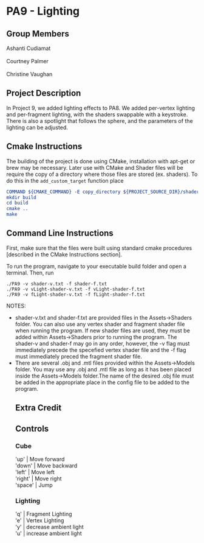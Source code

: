 # PA9 - Lighting
<!-- comment format for markdown-->
## Group Members
Ashanti Cudiamat<br/><br/>
Courtney Palmer<br/><br/>
Christine Vaughan

## Project Description
In Project 9, we added lighting effects to PA8. We added per-vertex lighting and per-fragment lighting, with the shaders swappable with a keystroke. There is also a spotlight that follows the sphere, and the parameters of the lighting can be adjusted.

## Cmake Instructions
The building of the project is done using CMake, installation with apt-get or brew may be necessary. Later use with CMake and Shader files will be require the copy of a directory where those files are stored (ex. shaders). To do this in the ```add_custom_target``` function place 
```cmake
COMMAND ${CMAKE_COMMAND} -E copy_directory ${PROJECT_SOURCE_DIR}/shaders/ ${CMAKE_CURRENT_BINARY_DIR}/shaders
mkdir build
cd build
cmake ..
make
```

## Command Line Instructions
First, make sure that the files were built using standard cmake procedures [described in the CMake Instructions section].

To run the program, navigate to your executable build folder and open a terminal. Then, run
```
./PA9 -v shader-v.txt -f shader-f.txt
./PA9 -v vLight-shader-v.txt -f vLight-shader-f.txt
./PA9 -v fLight-shader-v.txt -f fLight-shader-f.txt
```
NOTES: 
<ul>
<li>shader-v.txt and shader-f.txt are provided files in the Assets->Shaders folder. You can also use any vertex shader and fragment shader file when running the program. If new shader files are used, they must be added within Assets->Shaders prior to running the program. The shader-v and shader-f may go in any order, however, the -v flag must immediately precede the specefied vertex shader file and the -f flag must immediately preced the fragment shader file.</li>
<li>There are several .obj and .mtl files provided within the Assets->Models folder. You may use any .obj and .mtl file as long as it has been placed inside the Assets->Models folder.The name of the desired .obj file must be added in the appropriate place in the config file to be added to the program.</li>
<!--<li>There are several textures provided within the Assets->Textures folder. You may use any image file as long as it has been placed inside the Assets->Textures folder.The name of the desired texture must be added in the appropriate place in the config file to be added to the program.</li>
</ul>-->
<!--
A config file is stored in the PA8 folder. This file stores information about the various bodies, including textures, scale factors, orbit speed, and rotation speed.
-->

## Extra Credit

## Controls
### Cube
'up'      | Move forward<br/>
'down'    | Move backward<br/>
'left'    | Move left<br/>
'right'   | Move right<br/>
'space'   | Jump

### Lighting
'q'      | Fragment Lighting <br/>
'e'      | Vertex Lighting <br/>
'y'      | decrease ambient light <br/>
'u'      | increase ambient light<br/>

